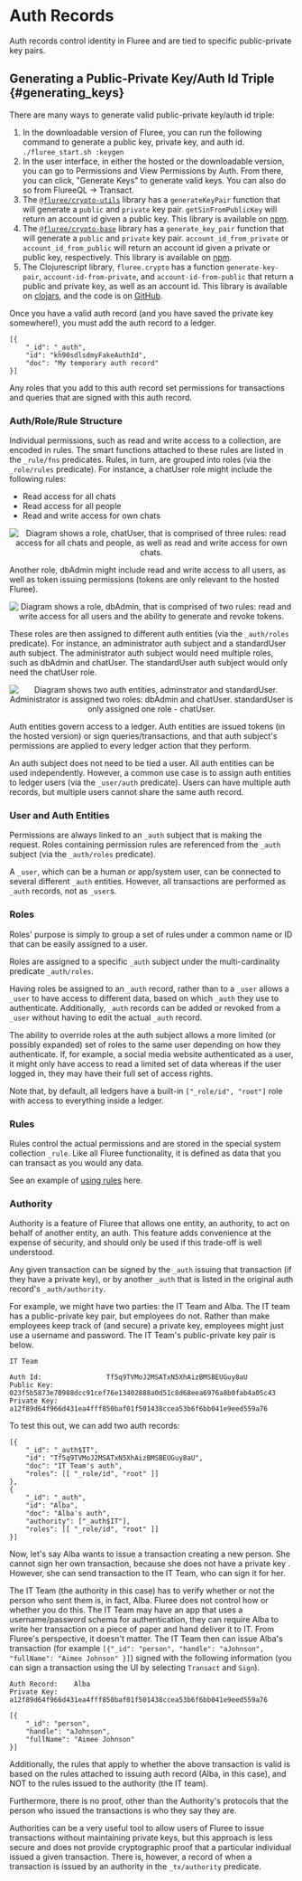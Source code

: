 # Auth Records

Auth records control identity in Fluree and are tied to specific public-private
key pairs.

## Generating a Public-Private Key/Auth Id Triple {#generating_keys}

There are many ways to generate valid public-private key/auth id triple:

1. In the downloadable version of Fluree, you can run the following command to
   generate a public key, private key, and auth id. `./fluree_start.sh :keygen`
2. In the user interface, in either the hosted or the downloadable version, you
   can go to Permissions and View Permissions by Auth. From there, you can click,
   "Generate Keys" to generate valid keys. You can also do so from FlureeQL -> Transact.
3. The [`@fluree/crypto-utils`](https://github.com/fluree/crypto-utils) library
   has a `generateKeyPair` function that will generate a `public` and `private`
   key pair. `getSinFromPublicKey` will return an account id given a public key.
   This library is available on [npm](https://www.npmjs.com/package/@fluree/crypto-utils).
4. The [`@fluree/crypto-base`](https://github.com/fluree/crypto-base) library
   has a `generate_key_pair` function that will generate a `public` and
   `private` key pair. `account_id_from_private` or `account_id_from_public`
   will return an account id given a private or public key, respectively. This library
    is available on [npm](https://www.npmjs.com/package/@fluree/crypto-base).
5. The Clojurescript library, `fluree.crypto` has a function `generate-key-pair`,
   `account-id-from-private`, and `account-id-from-public` that return a public
   and private key, as well as an account id. This library is available on
   [clojars](https://clojars.org/fluree.crypto), and the code is on [GitHub](https://github.com/fluree/fluree.crypto).

Once you have a valid auth record (and you have saved the private key
somewhere!), you must add the auth record to a ledger.

```all
[{
    "_id": "_auth",
    "id": "kh90sdlsdmyFakeAuthId",
    "doc": "My temporary auth record"
}]
```

Any roles that you add to this auth record set permissions for transactions and
queries that are signed with this auth record.

### Auth/Role/Rule Structure

Individual permissions, such as read and write access to a collection, are
encoded in rules. The smart functions attached to these rules are listed in the
`_rule/fns` predicates. Rules, in turn, are grouped into roles (via the
`_role/rules` predicate). For instance, a chatUser role might include the
following rules:

- Read access for all chats
- Read access for all people
- Read and write access for own chats

<p align="center">
    <img
        src="https://s3.amazonaws.com/fluree-docs/roleChatUser.svg"
        alt="Diagram shows a role, chatUser, that is comprised of three rules:
        read access for all chats and people, as well as read and write access
        for own chats."
    />
</p>

Another role, dbAdmin might include read and write access to all users, as well
as token issuing permissions (tokens are only relevant to the hosted Fluree).

<p align="center">
    <img src="https://s3.amazonaws.com/fluree-docs/roleDbAdmin.svg"
    alt="Diagram shows a role, dbAdmin, that is comprised of two rules:
    read and write access for all users and the ability to generate and revoke tokens."/>
</p>

These roles are then assigned to different auth entities (via the `_auth/roles`
predicate). For instance, an administrator auth subject and a standardUser auth
subject. The administrator auth subject would need multiple roles, such as
dbAdmin and chatUser. The standardUser auth subject would only need the
chatUser role.

<p align="center">
    <img
        src="https://s3.amazonaws.com/fluree-docs/authEntities.svg"
        alt="Diagram shows two auth entities, adminstrator and standardUser.
            Administrator is assigned two roles: dbAdmin and chatUser.
            standardUser is only assigned one role - chatUser."
    />
</p>

Auth entities govern access to a ledger. Auth entities are issued tokens (in the
hosted version) or sign queries/transactions, and that auth subject's
permissions are applied to every ledger action that they perform.

An auth subject does not need to be tied a user. All auth entities can be used
independently. However, a common use case is to assign auth entities to ledger
users (via the `_user/auth` predicate). Users can have multiple auth records,
but multiple users cannot share the same auth record.

### User and Auth Entities

Permissions are always linked to an `_auth` subject that is making the request.
Roles containing permission rules are referenced from the `_auth` subject (via
the `_auth/roles` predicate).

A `_user`, which can be a human or app/system user, can be connected to several
different `_auth` entities. However, all transactions are performed as `_auth`
records, not as `_user`s.

### Roles

Roles' purpose is simply to group a set of rules under a common name or ID that
can be easily assigned to a user.

Roles are assigned to a specific `_auth` subject under the multi-cardinality
predicate `_auth/roles`.

Having roles be assigned to an `_auth` record, rather than to a `_user` allows
a `_user` to have access to different data, based on which `_auth` they use to
authenticate. Additionally, `_auth` records can be added or revoked from a
`_user` without having to edit the actual `_auth` record.

The ability to override roles at the auth subject allows a more limited (or
possibly expanded) set of roles to the same user depending on how they
authenticate. If, for example, a social media website authenticated as a user,
 it might only have access to read a limited set of data whereas if the user
 logged in, they may have their full set of access rights.

 Note that, by default, all ledgers have a built-in `["_role/id", "root"]` role
 with access to everything inside a ledger.

### Rules

Rules control the actual permissions and are stored in the special system
collection `_rule`. Like all Fluree functionality, it is defined as data that
 you can transact as you would any data.

See an example of [using rules](/guides/smart-functions/rule-example) here.

### Authority

Authority is a feature of Fluree that allows one entity, an authority, to act on
 behalf of another entity, an auth. This feature adds convenience at the expense
  of security, and should only be used if this trade-off is well understood.

Any given transaction can be signed by the `_auth` issuing that transaction (if
 they have a private key), or by another `_auth` that is listed in the original
  auth record's `_auth/authority`.

For example, we might have two parties: the IT Team and Alba. The IT team has a
 public-private key pair, but employees do not. Rather than make employees keep
  track of (and secure) a private key, employees might just use a username and
   password. The IT Team's public-private key pair is below.

```all
IT Team

Auth Id:                Tf5q9TVMoJ2MSATxN5XhAizBMSBEUGuy8aU
Public Key:             023f5b5873e70988dcc91cef76e13402888a0d51c8d68eea6976a8b0fab4a05c43
Private Key:            a12f89d64f966d431ea4fff850baf01f501438ccea53b6f6bb041e9eed559a76
```

To test this out, we can add two auth records:

```all
[{
    "_id": "_auth$IT",
    "id": "Tf5q9TVMoJ2MSATxN5XhAizBMSBEUGuy8aU",
    "doc": "IT Team's auth",
    "roles": [[ "_role/id", "root" ]]
},
{
    "_id": "_auth",
    "id": "Alba",
    "doc": "Alba's auth",
    "authority": ["_auth$IT"],
    "roles": [[ "_role/id", "root" ]]
}]
```

Now, let's say Alba wants to issue a transaction creating a new person. She
 cannot sign her own transaction, because she does not have a private key
 . However, she can send transaction to the IT Team, who can sign it for her.

The IT Team (the authority in this case) has to verify whether or not the person
 who sent them is, in fact, Alba. Fluree does not control how or whether you do
  this. The IT Team may have an app that uses a username/password schema for
   authentication, they can require Alba to write her transaction on a piece of
    paper and hand deliver it to IT. From Fluree's perspective, it doesn't matter.
     The IT Team then can issue Alba's transaction (for example
     `[{"_id": "person", "handle": "aJohnson", "fullName": "Aimee Johnson" }]`)
      signed with the following information (you can sign a transaction using
       the UI by selecting `Transact` and `Sign`).

```all
Auth Record:    Alba
Private Key:    a12f89d64f966d431ea4fff850baf01f501438ccea53b6f6bb041e9eed559a76

[{
    "_id": "person", 
    "handle": "aJohnson", 
    "fullName": "Aimee Johnson" 
}]
```

Additionally, the rules that apply to whether the above transaction is valid is
 based on the rules attached to issuing auth record (Alba, in this case), and
  NOT to the rules issued to the authority (the IT team).

Furthermore, there is no proof, other than the Authority's protocols that the
 person who issued the transactions is who they say they are.

Authorities can be a very useful tool to allow users of Fluree to issue
 transactions without maintaining private keys, but this approach is less secure
  and does not provide cryptographic proof that a particular individual issued a
   given transaction. There is, however, a record of when a transaction is
    issued by an authority in the `_tx/authority` predicate.
